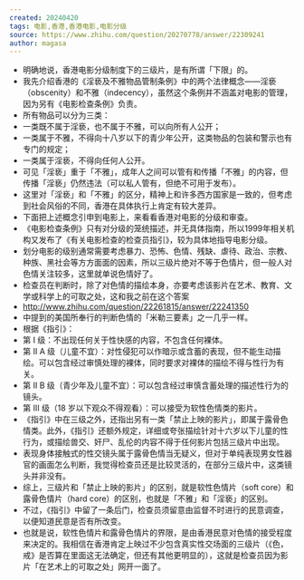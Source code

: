 ```yaml
---
created: 20240420
tags: 电影,香港,香港电影,电影分级
source: https://www.zhihu.com/question/20270778/answer/22309241
author: magasa
---
```

- 明确地说，香港电影分级制度下的三级片，是有所谓「下限」的。
- 我先介绍香港的《淫亵及不雅物品管制条例》中的两个法律概念——淫亵（obscenity）和不雅（indecency），虽然这个条例并不涵盖对电影的管理，因为另有《电影检查条例》负责。
- 所有物品可以分为三类：
- 一类既不属于淫亵，也不属于不雅，可以向所有人公开；
- 一类属于不雅，不得向十八岁以下的青少年公开，这类物品的包装和警示也有专门的规定；
- 一类属于淫亵，不得向任何人公开。
- 可见「淫亵」重于「不雅」，成年人之间可以管有和传播「不雅」的内容，但传播「淫亵」仍然违法（可以私人管有，但绝不可用于发布）。
- 这里对「淫亵」和「不雅」的区分，精神上和许多西方国家是一致的，但考虑到社会风俗的不同，香港在具体执行上肯定有较大差异。
- 下面把上述概念引申到电影上，来看看香港对电影的分级和审查。
- 《电影检查条例》只有对分级的笼统描述，并无具体指南，所以1999年相关机构又发布了《有关电影检查的检查员指引》，较为具体地指导电影分级。
- 划分电影的级别通常需要考虑暴力、恐怖、色情、残缺、虐待、政治、宗教、种族、黑社会等方方面面的因素，所以三级片绝对不等于色情片，但一般人对色情关注较多，这里就单说色情好了。
- 检查员在判断时，除了对色情的描绘本身，亦要考虑该影片在艺术、教育、文学或科学上的可取之处，这和我之前在这个答案
- http://www.zhihu.com/question/22261815/answer/22241350
- 中提到的美国所奉行的判断色情的「米勒三要素」之一几乎一样。
- 根据《指引》：
- 第 I 级：不出现任何关于性快感的内容，不包含任何裸体。
- 第 II A 级（儿童不宜）：对性侵犯可以作暗示或含蓄的表现，但不能生动描绘。可以包含经过审慎处理的裸体，同时要求对裸体的描绘不得与性行为有关。
- 第 II B 级（青少年及儿童不宜）：可以包含经过审慎含蓄处理的描述性行为的镜头。
- 第 III 级（18 岁以下观众不得观看）：可以接受为软性色情类的影片。
- 《指引》中在三级之外，还指出另有一类「禁止上映的影片」，即属于露骨色情类。此外，《指引》还额外规定，详细或夸张描绘针对十六岁以下儿童的性行为，或描绘兽交、奸尸、乱伦的内容不得于任何影片包括三级片中出现。
- 表现身体接触式的性交镜头属于露骨色情当无疑义，但对于单纯表现男女性器官的画面怎么判断，我觉得检查员还是比较灵活的，在部分三级片中，这类镜头并非没有。
- 综上，三级片和「禁止上映的影片」的区别，就是软性色情片（soft core）和露骨色情片（hard core）的区别，也就是「不雅」和「淫亵」的区别。
- 不过，《指引》中留了一条后门，检查员须留意由监督不时进行的民意调查，以便知道民意是否有所改变。
- 也就是说，软性色情片和露骨色情片的界限，是由香港民意对色情的接受程度来决定的。我相信在香港肯定上映过不少包含真实性交场面的三级片（《色，戒》是否算在里面这无法确定，但还有其他更明显的），这就是检查员因为影片「在艺术上的可取之处」网开一面了。
